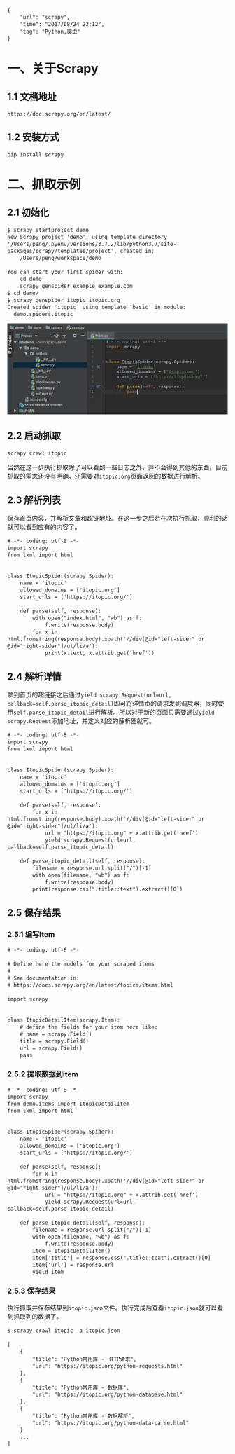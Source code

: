 ```
{
    "url": "scrapy",
    "time": "2017/08/24 23:12",
    "tag": "Python,爬虫"
}
```

# 一、关于Scrapy

## 1.1 文档地址
```
https://doc.scrapy.org/en/latest/
```

## 1.2 安装方式
```
pip install scrapy
```

# 二、抓取示例

## 2.1 初始化

```
$ scrapy startproject demo
New Scrapy project 'demo', using template directory '/Users/peng/.pyenv/versions/3.7.2/lib/python3.7/site-packages/scrapy/templates/project', created in:
    /Users/peng/workspace/demo

You can start your first spider with:
    cd demo
    scrapy genspider example example.com
$ cd demo/
$ scrapy genspider itopic itopic.org
Created spider 'itopic' using template 'basic' in module:
  demo.spiders.itopic
```

![](/static/uploads/scrapy-project-init.png)

## 2.2 启动抓取
```
scrapy crawl itopic
```

当然在这一步执行抓取除了可以看到一些日志之外，并不会得到其他的东西。目前抓取的需求还没有明确，还需要对`itopic.org`页面返回的数据进行解析。

## 2.3 解析列表

保存首页内容，并解析文章和超链地址。在这一步之后若在次执行抓取，顺利的话就可以看到应有的内容了。

```
# -*- coding: utf-8 -*-
import scrapy
from lxml import html


class ItopicSpider(scrapy.Spider):
    name = 'itopic'
    allowed_domains = ['itopic.org']
    start_urls = ['https://itopic.org/']

    def parse(self, response):
        with open("index.html", "wb") as f:
            f.write(response.body)
        for x in html.fromstring(response.body).xpath('//div[@id="left-sider" or @id="right-sider"]/ul/li/a'):
            print(x.text, x.attrib.get('href'))
```


## 2.4 解析详情

拿到首页的超链接之后通过`yield scrapy.Request(url=url, callback=self.parse_itopic_detail)`即可将详情页的请求发到调度器，同时使用`self.parse_itopic_detail`进行解析。所以对于新的页面只需要通过`yield scrapy.Request`添加地址，并定义对应的解析器就可。

```
# -*- coding: utf-8 -*-
import scrapy
from lxml import html


class ItopicSpider(scrapy.Spider):
    name = 'itopic'
    allowed_domains = ['itopic.org']
    start_urls = ['https://itopic.org/']

    def parse(self, response):
        for x in html.fromstring(response.body).xpath('//div[@id="left-sider" or @id="right-sider"]/ul/li/a'):
            url = "https://itopic.org" + x.attrib.get('href')
            yield scrapy.Request(url=url, callback=self.parse_itopic_detail)

    def parse_itopic_detail(self, response):
        filename = response.url.split("/")[-1]
        with open(filename, "wb") as f:
            f.write(response.body)
        print(response.css(".title::text").extract()[0])
```

## 2.5 保存结果

### 2.5.1 编写Item
```
# -*- coding: utf-8 -*-

# Define here the models for your scraped items
#
# See documentation in:
# https://docs.scrapy.org/en/latest/topics/items.html

import scrapy


class ItopicDetailItem(scrapy.Item):
    # define the fields for your item here like:
    # name = scrapy.Field()
    title = scrapy.Field()
    url = scrapy.Field()
    pass
```

### 2.5.2 提取数据到Item
```
# -*- coding: utf-8 -*-
import scrapy
from demo.items import ItopicDetailItem
from lxml import html


class ItopicSpider(scrapy.Spider):
    name = 'itopic'
    allowed_domains = ['itopic.org']
    start_urls = ['https://itopic.org/']

    def parse(self, response):
        for x in html.fromstring(response.body).xpath('//div[@id="left-sider" or @id="right-sider"]/ul/li/a'):
            url = "https://itopic.org" + x.attrib.get('href')
            yield scrapy.Request(url=url, callback=self.parse_itopic_detail)

    def parse_itopic_detail(self, response):
        filename = response.url.split("/")[-1]
        with open(filename, "wb") as f:
            f.write(response.body)
        item = ItopicDetailItem()
        item['title'] = response.css(".title::text").extract()[0]
        item['url'] = response.url
        yield item
```

### 2.5.3 保存结果

执行抓取并保存结果到`itopic.json`文件。执行完成后查看`itopic.json`就可以看到抓取到的数据了。

```
$ scrapy crawl itopic -o itopic.json

[
    {
        "title": "Python常用库 - HTTP请求",
        "url": "https://itopic.org/python-requests.html"
    },
    {
        "title": "Python常用库 - 数据库",
        "url": "https://itopic.org/python-database.html"
    },
    {
        "title": "Python常用库 - 数据解析",
        "url": "https://itopic.org/python-data-parse.html"
    }
    ...
]
```